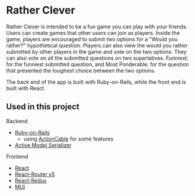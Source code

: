# Rather Clever

Rather Clever is intended to be a fun game you can play with your friends. Users can create games that other users can join as players. Inside the game, players are encouraged to submit two options for a "Would you rather?" hypothetical question. Players can also view the would you rather submitted by other players in the game and vote on the two options. They can also vote on all the submitted questions on two superlatives. Funniest; for the funniest submitted question, and Most Ponderable; for the question that presented the toughest choice between the two options.

The back end of the app is built with Ruby-on-Rails, while the front end is built with React.

## Used in this project

Backend

- [Ruby-on-Rails](https://guides.rubyonrails.org/)
    - using [ActionCable](https://guides.rubyonrails.org/action_cable_overview.html) for some features
- [Active Model Serializer](https://github.com/rails-api/active_model_serializers)

Frontend
- [React](https://react.dev/)
- [React-Router v5](https://v5.reactrouter.com/web/guides/quick-start
)
- [React-Redux](https://react-redux.js.org/tutorials/quick-start)
- [MUI](https://mui.com/)